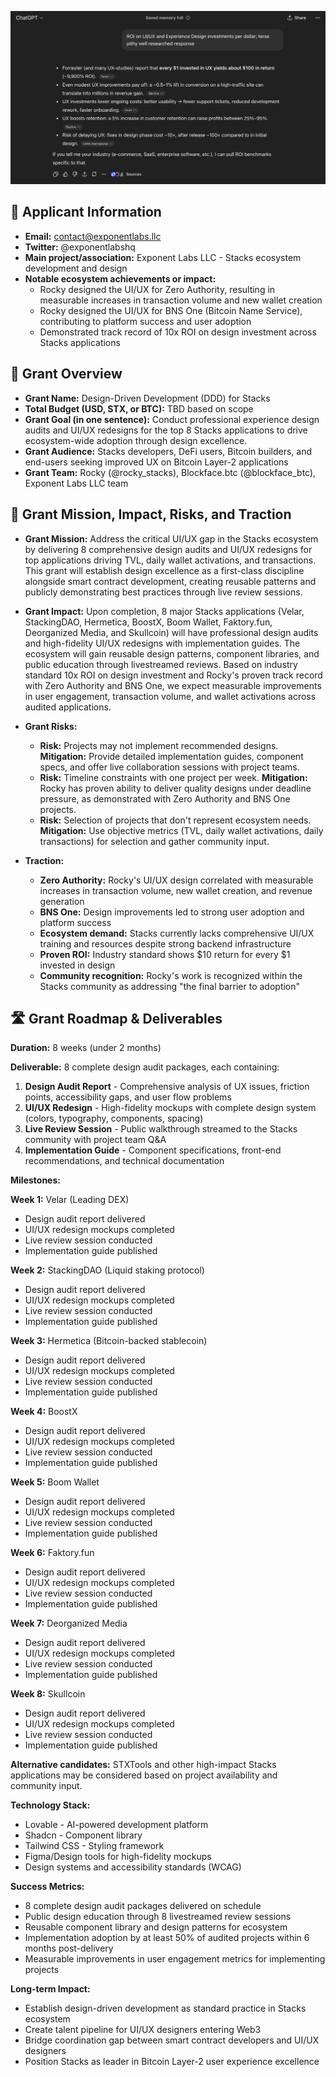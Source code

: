 ![SIP-31 Interim Grant](screenshot-sip-31-interim-grant.png)

## 🙂 Applicant Information                
- **Email:** contact@exponentlabs.llc
- **Twitter:** @exponentlabshq
- **Main project/association:** Exponent Labs LLC - Stacks ecosystem development and design
- **Notable ecosystem achievements or impact:**
  - Rocky designed the UI/UX for Zero Authority, resulting in measurable increases in transaction volume and new wallet creation
  - Rocky designed the UI/UX for BNS One (Bitcoin Name Service), contributing to platform success and user adoption
  - Demonstrated track record of 10x ROI on design investment across Stacks applications

## 📃 Grant Overview
- **Grant Name:** Design-Driven Development (DDD) for Stacks
- **Total Budget (USD, STX, or BTC):** TBD based on scope
- **Grant Goal (in one sentence):** Conduct professional experience design audits and UI/UX redesigns for the top 8 Stacks applications to drive ecosystem-wide adoption through design excellence.
- **Grant Audience:** Stacks developers, DeFi users, Bitcoin builders, and end-users seeking improved UX on Bitcoin Layer-2 applications
- **Grant Team:** Rocky (@rocky_stacks), Blockface.btc (@blockface_btc), Exponent Labs LLC team

## 🚀 Grant Mission, Impact, Risks, and Traction
- **Grant Mission:** Address the critical UI/UX gap in the Stacks ecosystem by delivering 8 comprehensive design audits and UI/UX redesigns for top applications driving TVL, daily wallet activations, and transactions. This grant will establish design excellence as a first-class discipline alongside smart contract development, creating reusable patterns and publicly demonstrating best practices through live review sessions.

- **Grant Impact:** Upon completion, 8 major Stacks applications (Velar, StackingDAO, Hermetica, BoostX, Boom Wallet, Faktory.fun, Deorganized Media, and Skullcoin) will have professional design audits and high-fidelity UI/UX redesigns with implementation guides. The ecosystem will gain reusable design patterns, component libraries, and public education through livestreamed reviews. Based on industry standard 10x ROI on design investment and Rocky's proven track record with Zero Authority and BNS One, we expect measurable improvements in user engagement, transaction volume, and wallet activations across audited applications.

- **Grant Risks:** 
  - **Risk:** Projects may not implement recommended designs. **Mitigation:** Provide detailed implementation guides, component specs, and offer live collaboration sessions with project teams.
  - **Risk:** Timeline constraints with one project per week. **Mitigation:** Rocky has proven ability to deliver quality designs under deadline pressure, as demonstrated with Zero Authority and BNS One projects.
  - **Risk:** Selection of projects that don't represent ecosystem needs. **Mitigation:** Use objective metrics (TVL, daily wallet activations, daily transactions) for selection and gather community input.

- **Traction:**
  - **Zero Authority:** Rocky's UI/UX design correlated with measurable increases in transaction volume, new wallet creation, and revenue generation
  - **BNS One:** Design improvements led to strong user adoption and platform success
  - **Ecosystem demand:** Stacks currently lacks comprehensive UI/UX training and resources despite strong backend infrastructure
  - **Proven ROI:** Industry standard shows $10 return for every $1 invested in design
  - **Community recognition:** Rocky's work is recognized within the Stacks community as addressing "the final barrier to adoption"

## 🛣️ Grant Roadmap & Deliverables

**Duration:** 8 weeks (under 2 months)

**Deliverable:** 8 complete design audit packages, each containing:
1. **Design Audit Report** - Comprehensive analysis of UX issues, friction points, accessibility gaps, and user flow problems
2. **UI/UX Redesign** - High-fidelity mockups with complete design system (colors, typography, components, spacing)
3. **Live Review Session** - Public walkthrough streamed to the Stacks community with project team Q&A
4. **Implementation Guide** - Component specifications, front-end recommendations, and technical documentation

**Milestones:**

**Week 1:** Velar (Leading DEX)
- Design audit report delivered
- UI/UX redesign mockups completed
- Live review session conducted
- Implementation guide published

**Week 2:** StackingDAO (Liquid staking protocol)
- Design audit report delivered
- UI/UX redesign mockups completed
- Live review session conducted
- Implementation guide published

**Week 3:** Hermetica (Bitcoin-backed stablecoin)
- Design audit report delivered
- UI/UX redesign mockups completed
- Live review session conducted
- Implementation guide published

**Week 4:** BoostX
- Design audit report delivered
- UI/UX redesign mockups completed
- Live review session conducted
- Implementation guide published

**Week 5:** Boom Wallet
- Design audit report delivered
- UI/UX redesign mockups completed
- Live review session conducted
- Implementation guide published

**Week 6:** Faktory.fun
- Design audit report delivered
- UI/UX redesign mockups completed
- Live review session conducted
- Implementation guide published

**Week 7:** Deorganized Media
- Design audit report delivered
- UI/UX redesign mockups completed
- Live review session conducted
- Implementation guide published

**Week 8:** Skullcoin
- Design audit report delivered
- UI/UX redesign mockups completed
- Live review session conducted
- Implementation guide published

**Alternative candidates:** STXTools and other high-impact Stacks applications may be considered based on project availability and community input.

**Technology Stack:**
- Lovable - AI-powered development platform
- Shadcn - Component library
- Tailwind CSS - Styling framework
- Figma/Design tools for high-fidelity mockups
- Design systems and accessibility standards (WCAG)

**Success Metrics:**
- 8 complete design audit packages delivered on schedule
- Public design education through 8 livestreamed review sessions
- Reusable component library and design patterns for ecosystem
- Implementation adoption by at least 50% of audited projects within 6 months post-delivery
- Measurable improvements in user engagement metrics for implementing projects

**Long-term Impact:**
- Establish design-driven development as standard practice in Stacks ecosystem
- Create talent pipeline for UI/UX designers entering Web3
- Bridge coordination gap between smart contract developers and UI/UX designers
- Position Stacks as leader in Bitcoin Layer-2 user experience excellence

